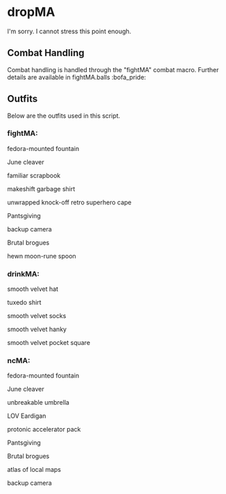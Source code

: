# dropMA

I'm sorry. I cannot stress this point enough.

## Combat Handling

Combat handling is handled through the "fightMA" combat macro. Further details are available in fightMA.balls :bofa_pride:

## Outfits

Below are the outfits used in this script.

### fightMA:

fedora-mounted fountain

June cleaver

familiar scrapbook

makeshift garbage shirt

unwrapped knock-off retro superhero cape

Pantsgiving

backup camera

Brutal brogues

hewn moon-rune spoon


### drinkMA:

smooth velvet hat

tuxedo shirt

smooth velvet socks

smooth velvet hanky


smooth velvet pocket square

### ncMA:

fedora-mounted fountain

June cleaver

unbreakable umbrella

LOV Eardigan

protonic accelerator pack

Pantsgiving

Brutal brogues

atlas of local maps

backup camera
